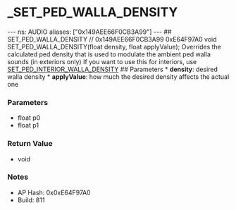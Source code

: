 # _SET_PED_WALLA_DENSITY

--- ns: AUDIO aliases: ["0x149AEE66F0CB3A99"] --- ## SET_PED_WALLA_DENSITY  // 0x149AEE66F0CB3A99 0xE64F97A0 void SET_PED_WALLA_DENSITY(float density, float applyValue);  Overrides the calculated ped density that is used to modulate the ambient ped walla sounds (in exteriors only)  If you want to use this for interiors, use [SET_PED_INTERIOR_WALLA_DENSITY](#_0x8BF907833BE275DE)  ## Parameters * **density**: desired walla density * **applyValue**: how much the desired density affects the actual one

### Parameters
* float p0
* float p1

### Return Value
* void

### Notes
* AP Hash: 0x0xE64F97A0
* Build: 811

